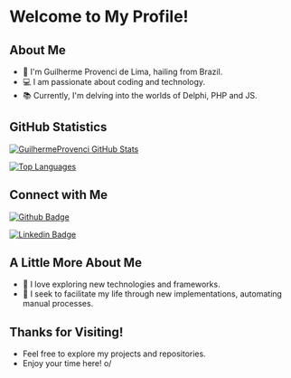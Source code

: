 # Welcome to My Profile!

## About Me

- :house_with_garden: I'm Guilherme Provenci de Lima, hailing from Brazil.
- :computer: I am passionate about coding and technology.
- :books: Currently, I'm delving into the worlds of Delphi, PHP and JS.

## GitHub Statistics

[![GuilhermeProvenci GitHub Stats](https://github-readme-stats.vercel.app/api?username=GuilhermeProvenci&show_icons=true&theme=dark)](https://github.com/GuilhermeProvenci/github-readme-stats)

[![Top Languages](https://github-readme-stats-git-masterrstaa-rickstaa.vercel.app/api/top-langs/?username=GuilhermeProvenci&layout=compact)](https://github.com/GuilhermeProvenci/github-readme-stats)

## Connect with Me

[![Github Badge](https://img.shields.io/badge/-GuilhermeProvenci-000?style=flat-square&logo=Github&logoColor=white&link=https://github.com/GuilhermeProvenci)](https://github.com/GuilhermeProvenci)

[![Linkedin Badge](https://img.shields.io/badge/-Guilherme%20Provenci-0077B5?style=flat-square&logo=Linkedin&logoColor=white&link=https://www.linkedin.com/in/guilherme-lima-a20a10269/)](https://www.linkedin.com/in/guilherme-lima-a20a10269/)


## A Little More About Me

- 🌱 I love exploring new technologies and frameworks.
- 🤖 I seek to facilitate my life through new implementations, automating manual processes.


## Thanks for Visiting!

- Feel free to explore my projects and repositories.
- Enjoy your time here! o/
